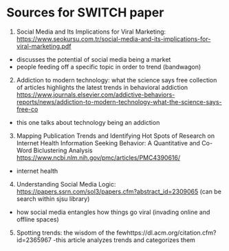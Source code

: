 # Sources for SWITCH paper 
1. Social Media and Its Implications for Viral Marketing: https://www.seokursu.com.tr/social-media-and-its-implications-for-viral-marketing.pdf
  - discusses the potential of social media being a market
  - people feeding off a specific topic in order to trend (bandwagon)
 
 2. Addiction to modern technology: what the science says free collection of articles highlights the latest trends in behavioral addiction https://www.journals.elsevier.com/addictive-behaviors-reports/news/addiction-to-modern-technology-what-the-science-says-free-co
 - this one talks about technology being an addiction

3. Mapping Publication Trends and Identifying Hot Spots of Research on Internet Health Information Seeking Behavior: A Quantitative and Co-Word Biclustering Analysis https://www.ncbi.nlm.nih.gov/pmc/articles/PMC4390616/
  - internet health

4. Understanding Social Media Logic: https://papers.ssrn.com/sol3/papers.cfm?abstract_id=2309065 (can be search within sjsu library)
  - how social media entangles how things go viral (invading online and offline spaces)

5. Spotting trends: the wisdom of the fewhttps://dl.acm.org/citation.cfm?id=2365967
  -this article analyzes trends and categorizes them
   

